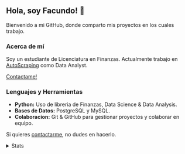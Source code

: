 ## Hola, soy Facundo! 👋
 
 Bienvenido a mi GitHub, donde comparto mis proyectos en los cuales trabajo. 
 
 ### Acerca de mí

 Soy un estudiante de Licenciatura en Finanzas. Actualmente trabajo en [AutoScraping](https://github.com/AutoScraping) como Data Analyst.
 
[Contactame!](https://www.linkedin.com/in/facundolotobattan/)
 
 ### Lenguajes y Herramientas
 - **Python:** Uso de libreria de Finanzas, Data Science & Data Analysis.
 - **Bases de Datos:** PostgreSQL y MySQL.
 - **Colaboracion:** Git & GitHub para gestionar proyectos y colaborar en equipo.

Si quieres [contactarme](https://www.linkedin.com/in/facundolotobattan/), no dudes en hacerlo. 

<details>
   <summary>Stats </summary>
   
   <a href="#">![Top Langs](https://github-readme-stats.vercel.app/api/top-langs/?username=faculb271&layout=compact&theme=default&count_private=true&hide_border=true)</a>
 </details>

